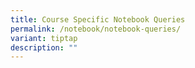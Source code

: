 ```yaml
---
title: Course Specific Notebook Queries
permalink: /notebook/notebook-queries/
variant: tiptap
description: ""
---
```

